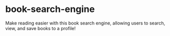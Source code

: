 # book-search-engine
Make reading easier with this book search engine, allowing users to search, view, and save books to a profile!

